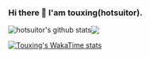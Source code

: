 ### Hi there 👋 I'am touxing(hotsuitor).

<!--
**touxing/touxing** is a ✨ _special_ ✨ repository because its `README.md` (this file) appears on your GitHub profile.

Here are some ideas to get you started:

- 🔭 I’m currently working on ZCY
- 🌱 I’m currently learning TS and golang
- 👯 I’m looking to collaborate on ...
- 🤔 I’m looking for help with  
- 💬 Ask me about ...
- 📫 How to reach me: ...
- 😄 Pronouns: ...
- ⚡ Fun fact: boring man in some times
-->
<!--
![hotsuitor's github stats](https://github-readme-stats.vercel.app/api?username=touxing&show_icons=true&include_all_commits=true&theme=gruvbox)
-->
<div style="display:flex; align-items:center;">
   <span>
     <img src="https://github-readme-stats.vercel.app/api?username=touxing&show_icons=true&include_all_commits=true&theme=gruvbox" alt="hotsuitor's github stats" />
   </span>
  <a href="https://github.com/touxing/touxing">
    <img src="https://github-readme-stats.vercel.app/api/top-langs/?username=touxing&layout=compact&theme=gruvbox" />
  </a>
</div>

[![Touxing's WakaTime stats](https://github-readme-stats.vercel.app/api/wakatime?username=hotsuitor)](https://github.com/anuraghazra/github-readme-stats)
  
<!-- <div style="display:flex;">
  <a href="https://github.com/touxing/echarts3-chinese-map-drill-down">
    <img align="center" src="https://github-readme-stats.vercel.app/api/pin/?username=touxing&repo=echarts3-chinese-map-drill-down&theme=gruvbox" />
  </a>

  <a href="https://github.com/touxing/blog">
    <img align="center" src="https://github-readme-stats.vercel.app/api/pin/?username=touxing&repo=blog&theme=gruvbox" />
  </a>
</div> -->
